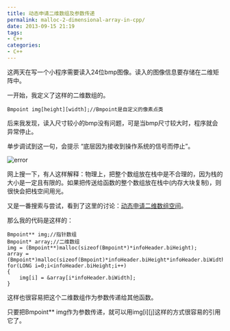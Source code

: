```yaml
---
title: 动态申请二维数组及参数传递
permalink: malloc-2-dimensional-array-in-cpp/
date: 2013-09-15 21:19
tags:
- C++
categories:
- C++
---
```



这两天在写一个小程序需要读入24位bmp图像。读入的图像信息要存储在二维矩阵中。
<!--more-->


一开始，我定义了这样的二维数组的。
```
Bmpoint img[height][width];//Bmpoint是自定义的像素点类
```

后来我发现，读入尺寸较小的bmp没有问题，可是当bmp尺寸较大时，程序就会异常停止。

单步调试到这一句，会提示 “底层因为接收到操作系统的信号而停止”。

![error](https://blog-1252856176.file.myqcloud.com/post/malloc-2-dimensional-array-in-cpp/error.jpg)

网上搜一下，有人这样解释：物理上，把整个数组放在栈中是不合理的，因为栈的大小是一定且有限的。如果把传送给函数的整个数组放在栈中(内存大块复制)，则很快会把栈空间用光。

又是一番搜索与尝试，看到了这里的讨论：[动态申请二维数组空间](http://bbs.bccn.net/thread-204205-1-1.html)。

那么我的代码是这样的：
```
Bmpoint** img;//指针数组  
Bmpoint* array;//二维数组  
img = (Bmpoint**)malloc(sizeof(Bmpoint*)*infoHeader.biHeight);  
array = (Bmpoint*)malloc(sizeof(Bmpoint)*infoHeader.biHeight*infoHeader.biWidth);  
for(LONG i=0;i<infoHeader.biHeight;i++)  
{  
    img[i] = &array[i*infoHeader.biWidth];  
} 
```

这样也很容易把这个二维数组作为参数传递给其他函数。

只要把Bmpoint** img作为参数传递，就可以用img[i][j]这样的方式很容易的引用它了。

